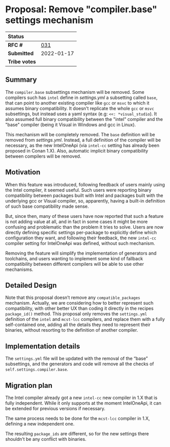 # Proposal: Remove "compiler.base" settings mechanism


| **Status**        |                                                   |
|:------------------|:--------------------------------------------------|
| **RFC #**         | [031](https://github.com/conan-io/tribe/pull/31)  |
| **Submitted**     | 2022-01-17                                        |
| **Tribe votes**   |                                                   |


## Summary

The ``compiler.base`` subsettings mechanism will be removed. Some compilers such has ``intel`` define in *settings.yml* a subsetting called ``base``, that can point to another existing compiler like ``gcc`` or ``msvc`` to which
it assumes binary compatibility. It doesn't replicate the whole ``gcc`` or ``msvc`` subsettings, but instead uses
a yaml syntax (e.g: ``<<: *visual_studio``). It also assumed full binary compatibility between the "intel" compiler and the "base" compiler (being it Visual in Windows and gcc in Linux).

This mechanism will be completely removed. The ``base`` definition will be removed from *settings.yml*. Instead, a full definition of the compiler will be necessary, as the new IntelOneApi (via ``intel-cc`` setting has already been proposed in Conan 1.X). Also, automatic implicit binary compatibility between compilers will be removed.


## Motivation

When this feature was introduced, following feedback of users mainly using the Intel compiler, it seemed useful. Such users were reporting binary compatibility between packages built with Intel and packages built with the underlying gcc or Visual compiler, so, apparently, having a built-in definition of such base compatibility made sense.

But, since then, many of these users have now reported that such a feature is not adding value at all, and in fact in some cases it might be more confusing and problematic than the problem it tries to solve. Users are now directly defining specific settings per-package to explicitly define which configuration they want, and following their feedback, the new ``intel-cc`` compiler setting for IntelOneApi was defined, without such mechanism.

Removing the feature will simplify the implementation of generators and toolchains, and users wanting to implement some kind of fallback compatibility between different compilers will be able to use other mechanisms.


## Detailed Design

Note that this proposal doesn’t remove any ``compatible_packages`` mechanism. Actually, we are considering how to better represent such compatibility, with other better UX than coding it directly in the recipes ``package_id()`` method. This proposal only removes the ``settings.yml`` definition of the ``intel`` and ``mcst-lcc`` compilers, and replace them with a fully self-contained one, adding all the details they need to represent their binaries, without resorting to the definition of another compiler.


## Implementation details

The ``settings.yml`` file will be updated with the removal of the “base” subsettings, and the generators and code will remove all the checks of ``self.settings.compiler.base``.


## Migration plan

The Intel compiler already got a new ``intel-cc`` new compiler in 1.X that is fully independent. While it only supports at the moment IntelOneApi, it can be extended for previous versions if necessary.

The same process needs to be done for the ``mcst-lcc`` compiler in 1.X, defining a new independent one.

The resulting ``package_ids`` are different, so for the new settings there shouldn’t be any conflict with binaries.
